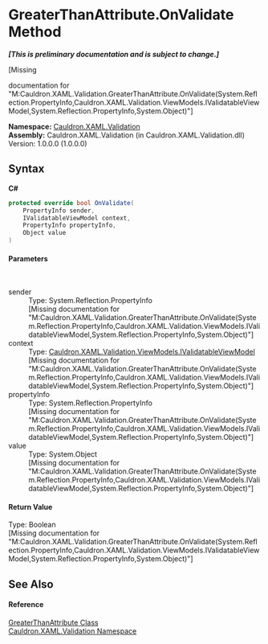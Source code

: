 # GreaterThanAttribute.OnValidate Method 
 _**\[This is preliminary documentation and is subject to change.\]**_

\[Missing <summary> documentation for "M:Cauldron.XAML.Validation.GreaterThanAttribute.OnValidate(System.Reflection.PropertyInfo,Cauldron.XAML.Validation.ViewModels.IValidatableViewModel,System.Reflection.PropertyInfo,System.Object)"\]

**Namespace:**&nbsp;<a href="N_Cauldron_XAML_Validation">Cauldron.XAML.Validation</a><br />**Assembly:**&nbsp;Cauldron.XAML.Validation (in Cauldron.XAML.Validation.dll) Version: 1.0.0.0 (1.0.0.0)

## Syntax

**C#**<br />
``` C#
protected override bool OnValidate(
	PropertyInfo sender,
	IValidatableViewModel context,
	PropertyInfo propertyInfo,
	Object value
)
```


#### Parameters
&nbsp;<dl><dt>sender</dt><dd>Type: System.Reflection.PropertyInfo<br />\[Missing <param name="sender"/> documentation for "M:Cauldron.XAML.Validation.GreaterThanAttribute.OnValidate(System.Reflection.PropertyInfo,Cauldron.XAML.Validation.ViewModels.IValidatableViewModel,System.Reflection.PropertyInfo,System.Object)"\]</dd><dt>context</dt><dd>Type: <a href="T_Cauldron_XAML_Validation_ViewModels_IValidatableViewModel">Cauldron.XAML.Validation.ViewModels.IValidatableViewModel</a><br />\[Missing <param name="context"/> documentation for "M:Cauldron.XAML.Validation.GreaterThanAttribute.OnValidate(System.Reflection.PropertyInfo,Cauldron.XAML.Validation.ViewModels.IValidatableViewModel,System.Reflection.PropertyInfo,System.Object)"\]</dd><dt>propertyInfo</dt><dd>Type: System.Reflection.PropertyInfo<br />\[Missing <param name="propertyInfo"/> documentation for "M:Cauldron.XAML.Validation.GreaterThanAttribute.OnValidate(System.Reflection.PropertyInfo,Cauldron.XAML.Validation.ViewModels.IValidatableViewModel,System.Reflection.PropertyInfo,System.Object)"\]</dd><dt>value</dt><dd>Type: System.Object<br />\[Missing <param name="value"/> documentation for "M:Cauldron.XAML.Validation.GreaterThanAttribute.OnValidate(System.Reflection.PropertyInfo,Cauldron.XAML.Validation.ViewModels.IValidatableViewModel,System.Reflection.PropertyInfo,System.Object)"\]</dd></dl>

#### Return Value
Type: Boolean<br />\[Missing <returns> documentation for "M:Cauldron.XAML.Validation.GreaterThanAttribute.OnValidate(System.Reflection.PropertyInfo,Cauldron.XAML.Validation.ViewModels.IValidatableViewModel,System.Reflection.PropertyInfo,System.Object)"\]

## See Also


#### Reference
<a href="T_Cauldron_XAML_Validation_GreaterThanAttribute">GreaterThanAttribute Class</a><br /><a href="N_Cauldron_XAML_Validation">Cauldron.XAML.Validation Namespace</a><br />